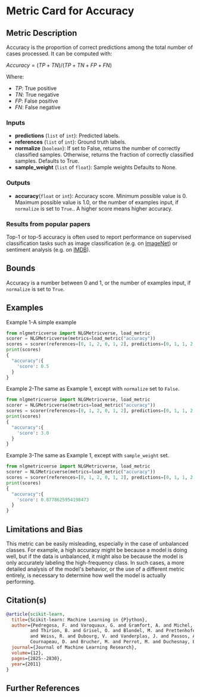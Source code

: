 # Metric Card for Accuracy


## Metric Description

Accuracy is the proportion of correct predictions among the total number of cases processed. It can be computed with:

$Accuracy = (TP + TN) / (TP + TN + FP + FN)$

Where:
- $TP$: True positive
- $TN$: True negative
- $FP$: False positive
- $FN$: False negative

### Inputs
- **predictions** (`list` of `int`): Predicted labels.
- **references** (`list` of `int`): Ground truth labels.
- **normalize** (`boolean`): If set to False, returns the number of correctly classified samples. Otherwise, returns the fraction of correctly classified samples. Defaults to True.
- **sample_weight** (`list` of `float`): Sample weights Defaults to None.

### Outputs
- **accuracy**(`float` or `int`): Accuracy score. Minimum possible value is 0. Maximum possible value is 1.0, or the number of examples input, if `normalize` is set to `True`.. A higher score means higher accuracy.

### Results from popular papers
Top-1 or top-5 accuracy is often used to report performance on supervised classification tasks such as image classification (e.g. on [ImageNet](https://paperswithcode.com/sota/image-classification-on-imagenet)) or sentiment analysis (e.g. on [IMDB](https://paperswithcode.com/sota/text-classification-on-imdb)). 

## Bounds
Accuracy is a number between 0 and 1, or the number of examples input, if `normalize` is set to `True`.

## Examples
Example 1-A simple example
```python
from nlgmetricverse import NLGMetricverse, load_metric
scorer = NLGMetricverse(metrics=load_metric("accuracy"))
scores = scorer(references=[0, 1, 2, 0, 1, 2], predictions=[0, 1, 1, 2, 1, 0])
print(scores)
{
  "accuracy":{
    'score': 0.5
  }
}
```

Example 2-The same as Example 1, except with `normalize` set to `False`.
```python
from nlgmetricverse import NLGMetricverse, load_metric
scorer = NLGMetricverse(metrics=load_metric("accuracy"))
scores = scorer(references=[0, 1, 2, 0, 1, 2], predictions=[0, 1, 1, 2, 1, 0], normalize=False)
print(scores)
{
  "accuracy":{
    'score': 3.0
  }
}
```

Example 3-The same as Example 1, except with `sample_weight` set.
```python
from nlgmetricverse import NLGMetricverse, load_metric
scorer = NLGMetricverse(metrics=load_metric("accuracy"))
scores = scorer(references=[0, 1, 2, 0, 1, 2], predictions=[0, 1, 1, 2, 1, 0], sample_weight=[0.5, 2, 0.7, 0.5, 9, 0.4])
print(scores)
{
  "accuracy":{
    'score': 0.8778625954198473
  }
}
```

## Limitations and Bias
This metric can be easily misleading, especially in the case of unbalanced classes. For example, a high accuracy might be because a model is doing well, but if the data is unbalanced, it might also be because the model is only accurately labeling the high-frequency class. In such cases, a more detailed analysis of the model's behavior, or the use of a different metric entirely, is necessary to determine how well the model is actually performing.


## Citation(s)
```bibtex
@article{scikit-learn,
  title={Scikit-learn: Machine Learning in {P}ython},
  author={Pedregosa, F. and Varoquaux, G. and Gramfort, A. and Michel, V.
         and Thirion, B. and Grisel, O. and Blondel, M. and Prettenhofer, P.
         and Weiss, R. and Dubourg, V. and Vanderplas, J. and Passos, A. and
         Cournapeau, D. and Brucher, M. and Perrot, M. and Duchesnay, E.},
  journal={Journal of Machine Learning Research},
  volume={12},
  pages={2825--2830},
  year={2011}
}
```

## Further References